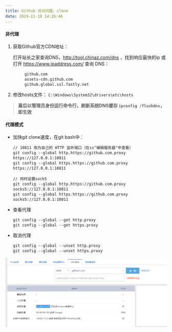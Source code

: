 ```yaml
---
title: Github 访问问题、clone
date: 2019-11-18 14:26:46
---
```


#### 非代理

1. 获取Github官方CDN地址：
   
      打开站长之家查询DNS，http://tool.chinaz.com/dns ，找到响应最快的ip
      或
      打开 https://www.ipaddress.com/ 查询 DNS：

            github.com
            assets-cdn.github.com
            github.global.ssl.fastly.net

2. 修改hosts文件： `C:\Windows\System32\drivers\etc\hosts`

> **最后以管理员身份运行命令行，刷新系统DNS缓存 `ipconfig /flushdns`，即生效**

#### 代理模式
- 加快git clone速度，在git bash中：

      // 10811 改为自己的 HTTP 监听端口（在ss"编辑服务器"中查看）
      git config --global http.https://github.com.proxy https://127.0.0.1:10811
      git config --global https.https://github.com.proxy https://127.0.0.1:10811
      
      // 同时设置sock5
      git config --global http.https://github.com.proxy socks5://127.0.0.1:10811
      git config --global https.https://github.com.proxy socks5://127.0.0.1:10811

- 查看代理

      git config --global --get http.proxy
      git config --global --get https.proxy

- 取消代理

      git config --global --unset http.proxy
      git config --global --unset https.proxy


<img src="/images/20191118_Github 访问问题、clone.png" class="nofancybox"/>

